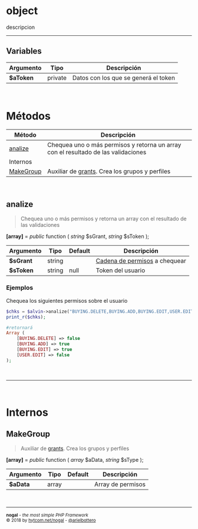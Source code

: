# object
descripcion
___

## Variables
|Argumento|Tipo|Descripción|
|---|---|---|
|**$aToken**|private|Datos con los que se generá el token|

&nbsp;

# Métodos
|Método|Descripción|
|---|---|
|[analize](#analize)|Chequea uno o más permisos y retorna un array con el resultado de las validaciones|
|Internos||
|[MakeGroup](#makegroup)|Auxiliar de [grants](#grants). Crea los grupos y perfiles|

&nbsp;

## analize
> Chequea uno o más permisos y retorna un array con el resultado de las validaciones

**[array]** =  *public* function ( *string* $sGrant, *string* $sToken );  

|Argumento|Tipo|Default|Descripción|
|---|---|---|---|
|**$sGrant**|string||[Cadena de permisos](https://github.com/arielbottero/wiki/blob/master/nogal/docs/alvinuso.md#cadenas-de-permisos) a chequear|
|**$sToken**|string|null|Token del usuario|
### Ejemplos
Chequea los siguientes permisos sobre el usuario
```php
$chks = $alvin->analize("BUYING.DELETE,BUYING.ADD,BUYING.EDIT,USER.EDIT");
print_r($chks);

#retornará
Array (
	[BUYING.DELETE] => false
	[BUYING.ADD] => true
	[BUYING.EDIT] => true
	[USER.EDIT] => false
);
```

&nbsp;
___
&nbsp;

# Internos
## MakeGroup
> Auxiliar de [grants](#grants). Crea los grupos y perfiles

**[array]** =  *public* function ( *array* $aData, *string* $sType );  

|Argumento|Tipo|Default|Descripción|
|---|---|---|---|
|**$aData**|array||Array de permisos|

&nbsp;
___
<sub><b>nogal</b> - <em>the most simple PHP Framework</em></sub><br />
<sup>&copy; 2018 by <a href="http://hytcom.net/nogal">hytcom.net/nogal</a> - <a href="https://github.com/arielbottero">@arielbottero</a></sup><br />